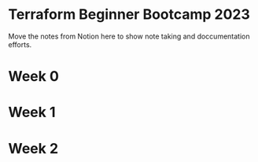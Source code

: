 # Terraform Beginner Bootcamp 2023
Move the notes from Notion here to show note taking and doccumentation efforts.

# Week 0

# Week 1

# Week 2